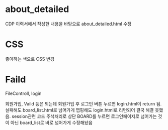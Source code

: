 
# about_detailed
CDP 이력서에서 작성한 내용을 바탕으로 about_detailed.html 수정

# CSS
좋아하는 색으로 CSS 변경

# Faild
FileControll, login

회원가입, Vaild 등은 되는데 회원가입 후 로그인 버튼 누르면 login.html이 return 됨.
실패해도 board_list.html로 넘어가게 맵핑해도 login.html로 리턴되어 결국 해결 못했음.
session관련 코드 주석처리로 상단 BOARD를 누르면 로그인페이지로 넘어가는 것이 아닌 board_list로 바로 넘어가게 수정해놨음
